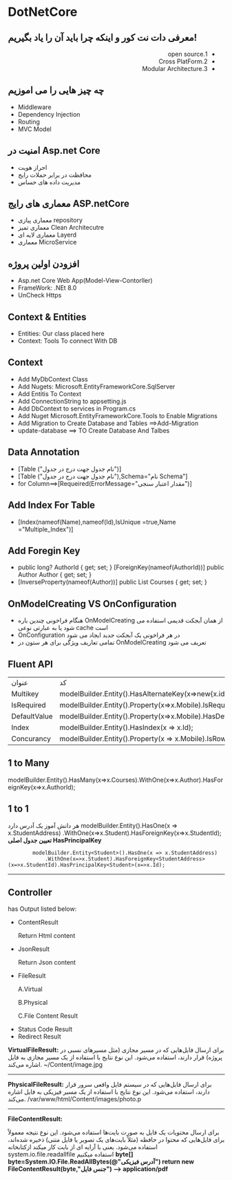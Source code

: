 # DotNetCore
<div>
<h2>معرفی دات نت کور و اینکه چرا باید آن را یاد بگیریم!</h2>
<ul style="direction:rtl;">
<li>1.open source</li>
<li>2.Cross PlatForm</li>
<li>3.Modular Architecture</li>
</ul>
<h2>چه چیز هایی را می اموزیم</h2>
<ul>
<li>Middleware </li>
<li>Dependency Injection </li>
<li>Routing </li>
<li> MVC Model </li>
</ul>

<h2>امنیت در Asp.net Core</h2>
<ul>
<li>احراز هویت </li>
<li>محافظت در برابر حملات رایج </li>
<li>مدیریت داده های حساس </li>

</ul>


<h2>معماری های رایج ASP.netCore</h2>
<ul>
<li>معماری پیازی repository </li>
<li>معماری تمیز Clean Architecutre </li>
<li>معماری لایه ای Layerd </li>
<li>معماری MicroService</li>
</ul>

<h2>افزودن  اولین پروژه</h2>
<ul>
<li>Asp.net Core Web App(Model-View-Contorller) </li>
<li> FrameWork: .NEt 8.0 </li>
<li> UnCheck Https </li>

</ul>

<h2>Context & Entities</h2>
<ul>
<li>Entities: Our class placed here </li>
<li> Context: Tools To connect With DB </li>


</ul>



<h2>Context </h2>
<ul>
<li>Add MyDbContext Class  </li>
<li> Add Nugets: Microsoft.EntityFrameworkCore.SqlServer </li>
<li> Add Entitis To Context </li>
<li> Add ConnectionString to  appsetting.js </li>
<li> Add DbContext to services in Program.cs </li>
<li>Add Nuget Microsoft.EntityFrameworkCore.Tools to Enable Migrations</li>
<li> Add Migration to Create Database and Tables ==>Add-Migration</li>
<li>update-database ==> TO Create Database And Talbes</li>
</ul>


<h2>  Data Annotation</h2>
<ul>
<li>[Table ("نام جدول جهت درج در جدول")] </li>
<li>[Table ("نام جدول جهت درج در جدول"),Schema="نام Schema"] </li>
<li> for Column==>[Requeired(ErrorMessage="مقدار اعتبار سنجی")] </li>

</ul>
<h2>  Add Index For Table</h2>
<ul>
<li>    [Index(nameof(Name),nameof(Id),IsUnique =true,Name ="Multiple_Index")]
</li>

</ul>


<h2>  Add Foregin Key</h2>
<ul>
<li>      public long? AuthorId { get; set; }
        [ForeignKey(nameof(AuthorId))]
        public Author Author { get; set; }

</li>
<li>        [InverseProperty(nameof(Author))]
        public List<Course> Courses { get; set; }
 </li>
</ul>

<h2>  OnModelCreating VS OnConfiguration</h2>
<ul>
<li>هنگام فراخونی چندین باره OnModelCreating از همان آبجکت قدیمی استفاده می شود یا به عبارتی نوعی cache  است</li>
<li>OnConfiguration در هر فراخونی یک آبجکت جدید ایجاد می شود </li>
<li> تمامی تعاریف ویژگی برای هر ستون در  OnModelCreating تعریف می شود</li>
</ul>
<h2> Fluent API</h2>
<table>
<tr>
<td> عنوان</td>
<td>کد </td>
</tr>
<tr>
<td>Multikey </td>
<td> modelBuilder.Entity<OBJ>().HasAlternateKey(x=>new{x.id,x.AuthorId});
</td>
</tr>
<tr>
<td> IsRequired</td>
<td>            modelBuilder.Entity<User>().Property(x=>x.Mobile).IsRequired();
 </td>
</tr>
<tr>
<td> DefaultValue</td>
<td>            modelBuilder.Entity<User>().Property(x=>x.Mobile).HasDefaultValueSql("GETDATE()");
 </td>
</tr>
<tr>
<td>Index </td>
<td>             modelBuilder.Entity<User>().HasIndex(x => x.Id);
</td>
</tr>
<tr>
<td> Concurancy</td>
<td>  modelBuilder.Entity<User>().Property(x => x.Mobile).IsRowVersion();</td>
</tr>
</table>
<h2> 1 to Many </h2>
            modelBuilder.Entity<Author>().HasMany(x=>x.Courses).WithOne(x=>x.Author).HasForeignKey(x=>x.AuthorId);
<h2> 1 to 1 </h2>
هر دانش آموز یک آدرس دارد
            modelBuilder.Entity<Student>().HasOne(x => x.StudentAddress)
                .WithOne(x=>x.Student).HasForeignKey<StudentAddress>(x=>x.StudentId);
<b>تعیین جدول اصلی
HasPrincipalKey </b>

            modelBuilder.Entity<Student>().HasOne(x => x.StudentAddress)
                .WithOne(x=>x.Student).HasForeignKey<StudentAddress>(x=>x.StudentId).HasPrincipalKey<Student>(x=>x.Id);

<hr/>



<h2>Controller </h2>
has Output listed below:
<ul>
<li> ContentResult <p> Return Html content</p> </li>
<li>JsonResult <p> Return Json content</p> </li>
<li> FileResult <p>A.Virtual </p> <p>B.Physical </p><p>C.File Content Result </p> </li>
<li>Status Code Result </li>
<li>Redirect Result</li>
</ul>
<p>
<b>VirtualFileResult:</b>
برای ارسال فایل‌هایی که در مسیر مجازی (مثل مسیرهای نسبی در پروژه) قرار دارند، استفاده می‌شود.
این نوع نتایج با استفاده از یک مسیر مجازی به فایل اشاره می‌کند.
~/Content/image.jpg
</P>
<hr/>
<b>PhysicalFileResult:</b>
برای ارسال فایل‌هایی که در سیستم فایل واقعی سرور قرار دارند، استفاده می‌شود.
این نوع نتایج با استفاده از یک مسیر فیزیکی به فایل اشاره می‌کند.
/var/www/html/Content/images/photo.p
<hr/>
<b>FileContentResult:</b>
<p>
برای ارسال محتویات یک فایل به صورت بایت‌ها استفاده می‌شود.
این نوع نتیجه معمولاً برای فایل‌هایی که محتوا در حافظه (مثلاً بایت‌های یک تصویر یا فایل متنی) ذخیره شده‌اند، استفاده می‌شود.
یعنی با آرایه ای از بایت کار میکند
ازکتابخانه system.io.file.readallfile  استفاده میکنیم
<b>byte[] byte=System.IO.File.ReadAllBytes(@"آدرس فیزیکی")
return new FileContentResult(byte,"جنس فایل") --> application/pdf</b>
</p>
</div>